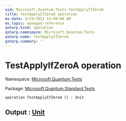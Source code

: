 ```yaml
---
uid: Microsoft.Quantum.Tests.TestApplyIfZeroA
title: TestApplyIfZeroA operation
ms.date: 3/24/2021 12:00:00 AM
ms.topic: managed-reference
qsharp.kind: operation
qsharp.namespace: Microsoft.Quantum.Tests
qsharp.name: TestApplyIfZeroA
qsharp.summary: ''
---
```


# TestApplyIfZeroA operation

Namespace: [Microsoft.Quantum.Tests](xref:Microsoft.Quantum.Tests)

Package: [Microsoft.Quantum.Standard.Tests](https://nuget.org/packages/Microsoft.Quantum.Standard.Tests)




```qsharp
operation TestApplyIfZeroA () : Unit
```


## Output : [Unit](xref:microsoft.quantum.lang-ref.unit)


